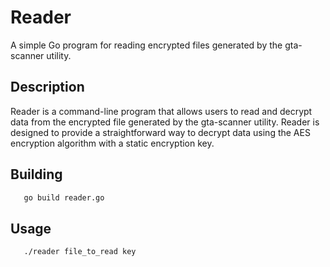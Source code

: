 

# Reader
A simple Go program for reading encrypted files generated by the gta-scanner utility.

## Description
Reader is a command-line program that allows users to read and decrypt data from the encrypted file generated by the gta-scanner utility. Reader is designed to provide a straightforward way to decrypt data using the AES encryption algorithm with a static encryption key.

## Building
```sh
   go build reader.go
```

## Usage
```sh
   ./reader file_to_read key
```